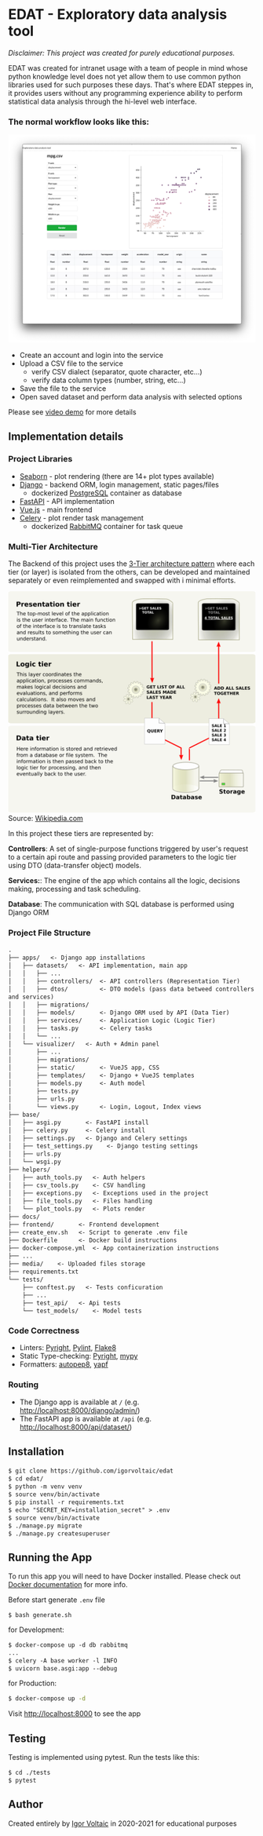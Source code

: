 # EDAT - Exploratory data analysis tool

_Disclaimer: This project was created for purely educational purposes._

EDAT was created for intranet usage with a team of people in mind whose python
knowledge level does not yet allow them to use common python libraries used for 
such purposes these days. That's where EDAT steppes in, it provides users without 
any programming experience ability to perform statistical data analysis through 
the hi-level web interface.

### The normal workflow looks like this:

![](docs/app-screenshot.png "Render view screenshot.")

* Create an account and login into the service
* Upload a CSV file to the service
  * verify CSV dialect (separator, quote character, etc...)
  * verify data column types (number, string, etc...)
* Save the file to the service
* Open saved dataset and perform data analysis with selected options

Please see [video demo](https://www.youtube.com/watch?v=uGnROs9hlXc) for more details

## Implementation details

### Project Libraries

* [Seaborn](https://seaborn.pydata.org) - plot rendering (there are 14+ plot types available)
* [Django](https://www.djangoproject.com) - backend ORM, login management, static pages/files
  * dockerized [PostgreSQL](https://www.postgresql.org) container as database 
* [FastAPI](https://fastapi.tiangolo.com) - API implementation
* [Vue.js](https://vuejs.org) - main frontend
* [Celery](https://docs.celeryproject.org) - plot render task management
  * dockerized [RabbitMQ](https://www.rabbitmq.com) container for task queue
  
### Multi-Tier Architecture
The Backend of this project uses the [3-Tier architecture pattern](https://en.wikipedia.org/wiki/Multitier_architecture#Three-tier_architecture)
where each tier (or layer) is isolated from the others, can be 
developed and maintained separately or even reimplemented and swapped with i
minimal efforts. 

![](docs/3TierArchitecture.svg "Overview of a three-tier application.")Source: [Wikipedia.com](https://en.wikipedia.org/wiki/Multitier_architecture#/media/File:Overview_of_a_three-tier_application_vectorVersion.svg)

In this project these tiers are represented by:

**Controllers**: A set of single-purpose functions triggered by user's request 
to a certain api route and passing provided parameters to the logic tier using 
DTO (data-transfer object) models.

**Services:**: The engine of the app which contains all the logic, decisions making, 
processing and task scheduling.   

**Database**: The communication with SQL database is performed using 
Django ORM

### Project File Structure
```
.
├── apps/   <- Django app installations
│   ├── datasets/   <- API implementation, main app
│   │   ├── ...
│   │   ├── controllers/  <- API controllers (Representation Tier)
│   │   ├── dtos/         <- DTO models (pass data betweed controllers and services)
│   │   ├── migrations/
│   │   ├── models/       <- Django ORM used by API (Data Tier)
│   │   ├── services/     <- Application Logic (Logic Tier)
│   │   ├── tasks.py      <- Celery tasks
│   │   └── ...
│   └── visualizer/   <- Auth + Admin panel
│       ├── ...
│       ├── migrations/
│       ├── static/       <- VueJS app, CSS
│       ├── templates/    <- Django + VueJS templates
│       ├── models.py     <- Auth model
│       ├── tests.py
│       ├── urls.py
│       └── views.py      <- Login, Logout, Index views
├── base/
│   ├── asgi.py       <- FastAPI install
│   ├── celery.py     <- Celery install
│   ├── settings.py   <- Django and Celery settings
│   ├── test_settings.py    <- Django testing settings
│   ├── urls.py
│   └── wsgi.py
├── helpers/
│   ├── auth_tools.py   <- Auth helpers
│   ├── csv_tools.py    <- CSV handling
│   ├── exceptions.py   <- Exceptions used in the project
│   ├── file_tools.py   <- Files handling
│   └── plot_tools.py   <- Plots render 
├── docs/ 
├── frontend/       <- Frontend development 
├── create_env.sh   <- Script to generate .env file
├── Dockerfile      <- Docker build instructions
├── docker-compose.yml  <- App containerization instructions
├── ...
├── media/    <- Uploaded files storage
├── requirements.txt
└── tests/
    ├── conftest.py   <- Tests conficuration
    ├── ...
    ├── test_api/   <- Api tests 
    └── test_models/    <- Model tests
```

### Code Correctness

* Linters: [Pyright](https://github.com/microsoft/pyright), [Pylint](https://www.pylint.org), [Flake8](http://flake8.pycqa.org/)
* Static Type-checking: [Pyright](https://github.com/microsoft/pyright), [mypy](http://mypy-lang.org)
* Formatters: [autopep8](https://github.com/hhatto/autopep8), [yapf](https://github.com/google/yapf)

### Routing

* The Django app is available at `/` (e.g. [http://localhost:8000/django/admin/]())
* The FastAPI app is available at `/api` (e.g. [http://localhost:8000/api/dataset/]())

## Installation

```shell
$ git clone https://github.com/igorvoltaic/edat
$ cd edat/
$ python -m venv venv
$ source venv/bin/activate
$ pip install -r requirements.txt
$ echo "SECRET_KEY=installation_secret" > .env
$ source venv/bin/activate
$ ./manage.py migrate
$ ./manage.py createsuperuser 
```

## Running the App
To run this app you will need to have Docker installed. 
Please check out [Docker documentation](https://docs.docker.com/get-docker/) for more info.  

Before start generate `.env` file
```shell
$ bash generate.sh
```

for Development:
```shell
$ docker-compose up -d db rabbitmq
...
$ celery -A base worker -l INFO
$ uvicorn base.asgi:app --debug
```

for Production:
```sh
$ docker-compose up -d 
```
Visit [http://localhost:8000]() to see the app

## Testing

Testing is implemented using pytest. Run the tests like this:
```shell
$ cd ./tests
$ pytest
```

## Author

Created entirely by [Igor Voltaic](https://github.com/igorvoltaic) in 2020-2021 for educational purposes